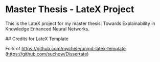 # Master Thesis - LateX Project
This is the LateX project for my master thesis: Towards Explainability in Knowledge Enhanced Neural Networks.

## Credits for LateX Template

Fork of https://github.com/mychele/unipd-latex-template (https://github.com/suchow/Dissertate)
